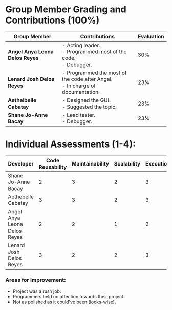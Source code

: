 
# Group Member Grading and Contributions (100%)

| **Group Member**                                | **Contributions**                               | **Evaluation** |
| ------------------------------------------------- | ----------------------------------------------- | --------------- |
| **Angel Anya Leona Delos Reyes** | - Acting leader. <br/> - Programmed most of the code. <br/> - Debugger. | 30% |
| **Lenard Josh Delos Reyes** | - Programmed the most of the code after Angel. <br/> - In charge of documentation. | 23% |
| **Aethelbelle Cabatay** | - Designed the GUI. <br/> - Suggested the topic. | 23% |
| **Shane Jo-Anne Bacay** | - Lead tester. <br/> - Debugger. | 23% |


# Individual Assessments (1-4):

| Developer                    | Code Reusability | Maintainability | Scalability | Execution | Originality | Overall Impression |
| ----------------------------- | ----------------- | ---------------- | ------------ | --------- | ------------ | ------------------- |
| Shane Jo-Anne Bacay           | 2                 | 3                | 2            | 3         | 2            | 2.4                 |
| Aethebelle Cabatay            | 3                 | 3                | 2            | 3         | 3            | 2.8                 |
| Angel Anya Leona Delos Reyes  | 2                 | 2                | 1            | 2         | 2            | 1.8                 |
| Lenard Josh Delos Reyes       | 3                 | 2                | 2            | 3         | 2            | 2.4                 |

### Areas for Improvement:
- Project was a rush job.
- Programmers held no affection towards their project.
- Not as polished as it could've been (looks-wise).


